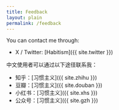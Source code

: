 ```yaml
---
title: Feedback
layout: plain
permalink: /feedback
---
```


You can contact me through:

- X / Twitter: [Habitism]({{ site.twitter }})

中文使用者可以通过以下途径联系我：

- 知乎：[习惯主义]({{ site.zhihu }})
- 豆瓣：[习惯主义]({{ site.douban }})
- 小红书：[习惯主义]({{ site.xhs }})
- 公众号：[习惯主义]({{ site.gzh }})